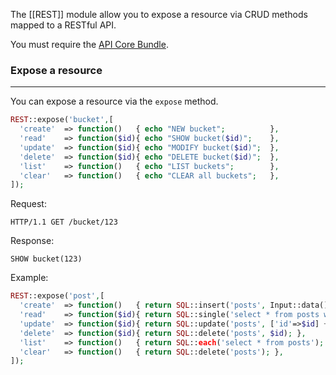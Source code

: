 The [[REST]] module allow you to expose a resource via CRUD methods mapped to a RESTful API.

You must require the [API Core Bundle](/caffeina-core/api).

### Expose a resource
---

You can expose a resource via the `expose` method.

```php
REST::expose('bucket',[
  'create'  => function()   { echo "NEW bucket";          },
  'read'    => function($id){ echo "SHOW bucket($id)";    },
  'update'  => function($id){ echo "MODIFY bucket($id)";  },
  'delete'  => function($id){ echo "DELETE bucket($id)";  },
  'list'    => function()   { echo "LIST buckets";        },
  'clear'   => function()   { echo "CLEAR all buckets";   },
]);
```

Request:

```
HTTP/1.1 GET /bucket/123
```

Response:

```
SHOW bucket(123)
```

Example:

```php
REST::expose('post',[
  'create'  => function()   { return SQL::insert('posts', Input::data()); },
  'read'    => function($id){ return SQL::single('select * from posts where id=:id', ['id'=>$id]); },
  'update'  => function($id){ return SQL::update('posts', ['id'=>$id] + Input::data()); },
  'delete'  => function($id){ return SQL::delete('posts', $id); },
  'list'    => function()   { return SQL::each('select * from posts'); },
  'clear'   => function()   { return SQL::delete('posts'); },
]);
```
